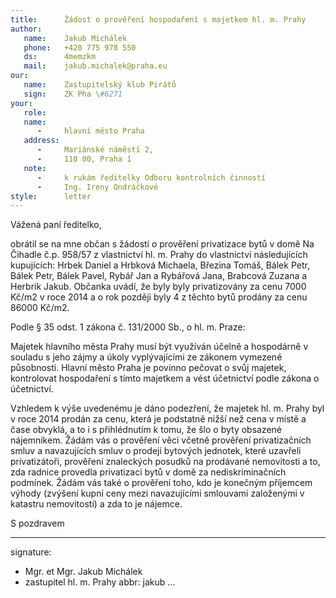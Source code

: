```yaml
---
title:      Žádost o prověření hospodaření s majetkem hl. m. Prahy
author:
   name:    Jakub Michálek
   phone:   +420 775 978 550
   ds:      4memzkm
   mail:    jakub.michalek@praha.eu
our:
   name:    Zastupitelský klub Pirátů
   sign:    ZK Pha \#6271
your:
   role:    
   name:    
      -     hlavní město Praha
   address:
      -     Mariánské náměstí 2,
      -     110 00, Praha 1
   note:
      -     k rukám ředitelky Odboru kontrolních činností
      -     Ing. Ireny Ondráčkové
style:      letter
---
```


Vážená paní ředitelko,

obrátil se na mne občan s žádostí o prověření privatizace bytů v domě Na Čihadle č.p. 958/57 z vlastnictví hl. m. Prahy do vlastnictví následujících kupujících: Hrbek Daniel a Hrbková Michaela, Březina Tomáš, Bálek Petr, Bálek Petr, Bálek Pavel, Rybář Jan a Rybářová Jana, Brabcová Zuzana a Herbrik Jakub. Občanka uvádí, že byly byly privatizovány za cenu 7000 Kč/m2 v roce 2014 a o rok později byly 4 z těchto bytů prodány za cenu 86000 Kč/m2.

Podle § 35 odst. 1 zákona č. 131/2000 Sb., o hl. m. Praze:

Majetek hlavního města Prahy musí být využíván účelně a hospodárně v souladu s jeho zájmy a úkoly vyplývajícími ze zákonem vymezené působnosti. Hlavní město Praha je povinno pečovat o svůj majetek, kontrolovat hospodaření s tímto majetkem a vést účetnictví podle zákona o účetnictví.

Vzhledem k výše uvedenému je dáno podezření, že majetek hl. m. Prahy byl v roce 2014 prodán za cenu, která je podstatně nižší než cena v místě a čase obvyklá, a to i s přihlédnutím k tomu, že šlo o byty obsazené nájemníkem. Žádám vás o prověření věci včetně prověření privatizačních smluv a navazujících smluv o prodeji bytových jednotek, které uzavřeli privatizátoři, prověření znaleckých posudků na prodávané nemovitosti a to, zda radnice provedla privatizaci bytů v domě za nediskriminačních podmínek. Žádám vás také o prověření toho, kdo je konečným příjemcem výhody (zvýšení kupní ceny mezi navazujícími smlouvami založenými v katastru nemovitostí) a zda to je nájemce.

S pozdravem

---
signature: 
  - Mgr. et Mgr. Jakub Michálek
  - zastupitel hl. m. Prahy
abbr:       jakub
...
